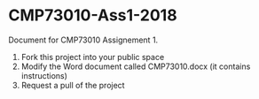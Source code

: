 # CMP73010-Ass1-2018
Document for CMP73010 Assignement 1.
1. Fork this project into your public space
2. Modify the Word document called CMP73010.docx (it contains instructions)
3. Request a pull of the project
